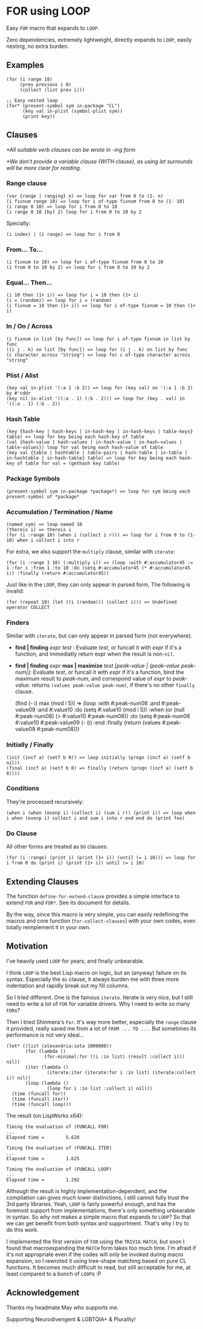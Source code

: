 # FOR using LOOP

Easy `FOR` macro that expands to `LOOP`.

Zero dependencies, extremely lightweight, directly expands to `LOOP`,
easily nesting, no extra burden.

## Examples

```common-lisp
(for (i range 10)
     (prev previous i 0)
     (collect (list prev i)))

;; Easy nested loop
(for* (present-symbol sym in-package "CL")
      (key val in-plist (symbol-plist sym))
      (print key)) 
```

## Clauses

_*All suitable verb clauses can be wrote in -ing form_

_*We don't provide a variable clause (WITH clause), as using let surrounds will be more clear for reading._

### Range clause

	(var {range | ranging} n) => loop for var from 0 to (1- n)
	(i fixnum range 10) => loop for i of-type fixnum from 0 to (1- 10)
	(i range 0 10) => loop for i from 0 to 10
	(i range 0 10 [by] 2) loop for i from 0 to 10 by 2

Specially:

	(i index) | (i range) => loop for i from 0

### From... To...

	(i fixnum to 10) => loop for i of-type fixnum from 0 to 10
	(i from 0 to 10 by 2) => loop for i from 0 to 10 by 2

### Equal... Then...

	(i 10 then (1+ i)) => loop for i = 10 then (1+ i)
	(i = (random)) => loop for i = (random)
	(i fixnum = 10 then (1+ i)) => loop for i of-type fixnum = 10 then (1+ i)

### In / On / Across

	(i fixnum in list [by func]) => loop for i of-type fixnum in list by func
	((i j . k) on list [by func]) => loop for (i j . k) on list by func
	(c character across "string") => loop for c of-type character across "string"

### Plist / Alist

	(key val in-plist '(:a 1 :b 2)) => loop for (key val) on '(:a 1 :b 2) by #'cddr
	(key nil in-alist '((:a . 1) (:b . 2))) => loop for (key . val) in '((:a . 1) (:b . 2))

### Hash Table

	(key {hash-key | hash-keys | in-hash-key | in-hash-keys | table-keys} table) => loop for key being each hash-key of table
	(val {hash-value | hash-values | in-hash-value | in-hash-values | table-values}) loop for val being each hash-value of table
	(key val {table | hashtable | table-pairs | hash-table | in-table | in-hashtable | in-hash-table} table) => loop for key being each hash-key of table for val = (gethash key table)

### Package Symbols

	(present-symbol sym in-package *package*) => loop for sym being each present-symbol of *package*

### Accumulation / Termination / Name

	(named sym) => loop named 10
	(thereis i) => thereis i
	(for (i :range 10) (when i (collect i r))) => loop for i from 0 to (1- 10) when i collect i into r

For extra, we also support the `multiply` clause, similar with `iterate`:

	(for (i :range 1 10) (:multiply i)) => (loop :with #:accumulator45 := 1 :for i :from 1 :to 10 :do (setq #:accumulator45 (* #:accumulator45 i)) :finally (return #:accumulator45))

Just like in the `LOOP`, they can only appear in parsed form, The following is invalid:

	(for (repeat 10) (let ((i (random))) (collect i))) => Undefined operator COLLECT

### Finders

Similar with `iterate`, but can only appear in parsed form (not everywhere).

- **find | finding** *expr* *test* : Evaluate *test*, or funcall it with *expr* if it's a function, and immediatly return expr when the result is non-`nil`.

- **find | finding** *expr* **max | maximize** *test* *\[peak-value | (peak-value peak-num)]*:
Evaluate *test*, or funcall it with *expr* if it's a function, bind the maximum result to *peak-num*, and correspond value of *expr* to *peak-value*. returns `(values peak-value peak-num)`, if there's no other `finally` clause.

	(find (- i) max (mod i 5)) => (loop :with #:peak-num08 :and #:peak-value09 :and #:value10 :do (setq #:value10 (mod i 5)) :when (or (null #:peak-num08) (> #:value10 #:peak-num08)) :do (setq #:peak-num08 #:value10 #:peak-value09 (- i)) :end :finally (return (values #:peak-value09 #:peak-num08)))

### Initially / Finally

	(init (incf a) (setf b 0)) => loop initially (progn (incf a) (setf b nil))
	(final (incf a) (setf b 0) => finally (return (progn (incf a) (setf b 0))))

### Conditions

They're processed recursively:

	(when i (when (evenp i) (collect i) (sum i r)) (print i)) => loop when i when (evenp i) collect i and sum i into r end end do (print foo)

### Do Clause

All other forms are treated as `DO` clauses.

	(for (i :range) (print i) (print (1+ i)) (until (= i 10))) => loop for i from 0 do (print i) (print (1+ i)) until (= i 10)

## Extending Clauses

The function `define-for-extend-clause` provides a simple interface to
extend `FOR` and `FOR*`. See its document for details.

By the way, since this macro is very simple, you can easily redefining
the macros and core function (`for-collect-clauses`) with your own
codes, even totally reimplement it in your own.

## Motivation

I've heavily used `LOOP` for years, and finally unbearable.

I think `LOOP` is the best Lisp macro on logic, but an (anyway)
failure on its syntax. Especially the `do` clause, it always burden me
with three more indentation and rapidly break out my fill columns.

So I tried different. One is the famous `iterate`. Iterate is very
nice, but I still need to write a lot of `FOR` for variable drivers.
Why I need to write so many `FOR`s?

Then I tried Shinmera's `For`. It's way more better, especially the
`range` clause it provided, really saved me from a lot of `FROM ... TO
...`.  But sometimes its performance is not very ideal...

```common-lisp
(let* ((list (alexandria:iota 1000000))
       (for (lambda ()
              (for-minimal:for ((i :in list) (result :collect i))) nil))
       (iter (lambda ()
               (iterate:iter (iterate:for i :in list) (iterate:collect i)) nil))
       (loop (lambda ()
               (loop for i :in list :collect i) nil)))
  (time (funcall for))
  (time (funcall iter))
  (time (funcall loop)))
```

The result (on LispWorks x64):

	Timing the evaluation of (FUNCALL FOR)
	...
	Elapsed time =        5.620
	
	Timing the evaluation of (FUNCALL ITER)
	...
	Elapsed time =        1.625
	
	Timing the evaluation of (FUNCALL LOOP)
	...
	Elapsed time =        1.292

Although the result is highly implementation-dependent, and the
compilation can gives much lower distinctions, I still cannot fully
trust the 3rd party libraries. Yeah, `LOOP` is fairly powerful enough,
and has the foremost support from implementations, there's only
something unbearable in syntax. So why not makes a simple macro that
expands to `LOOP`? So that we can get benefit from both syntax and
supportment. That's why I try to do this work.

I implemented the first version of `FOR` using the `TRIVIA:MATCH`, but
soon I found that macroexpanding the `MATCH` form takes too much time.
I'm afraid if it's not appropriate even if the codes will only be
invoked during macro expansion, so I rewroted it using tree-shape
matching based on pure CL functions. It becomes much difficult to
read, but still acceptable for me, at least compared to a bunch of
`LOOP`s :P

## Acknowledgement

Thanks my headmate May who supports me.

Supporting Neurodivengent & LGBTQIA+ & Plurality!
